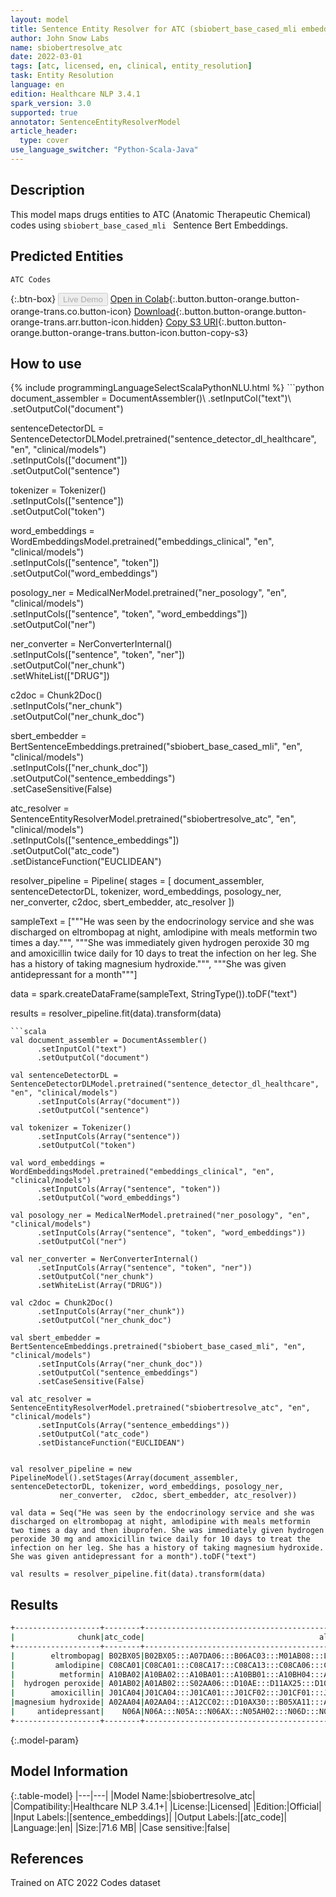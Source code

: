 ```yaml
---
layout: model
title: Sentence Entity Resolver for ATC (sbiobert_base_cased_mli embeddings)
author: John Snow Labs
name: sbiobertresolve_atc
date: 2022-03-01
tags: [atc, licensed, en, clinical, entity_resolution]
task: Entity Resolution
language: en
edition: Healthcare NLP 3.4.1
spark_version: 3.0
supported: true
annotator: SentenceEntityResolverModel
article_header:
  type: cover
use_language_switcher: "Python-Scala-Java"
---
```


## Description

This model maps drugs entities to ATC (Anatomic Therapeutic Chemical) codes using `sbiobert_base_cased_mli ` Sentence Bert Embeddings.

## Predicted Entities

`ATC Codes`

{:.btn-box}
<button class="button button-orange" disabled>Live Demo</button>
[Open in Colab](https://colab.research.google.com/github/JohnSnowLabs/spark-nlp-workshop/blob/master/tutorials/Certification_Trainings/Healthcare/3.Clinical_Entity_Resolvers.ipynb){:.button.button-orange.button-orange-trans.co.button-icon}
[Download](https://s3.amazonaws.com/auxdata.johnsnowlabs.com/clinical/models/sbiobertresolve_atc_en_3.4.1_3.0_1646126349436.zip){:.button.button-orange.button-orange-trans.arr.button-icon.hidden}
[Copy S3 URI](s3://auxdata.johnsnowlabs.com/clinical/models/sbiobertresolve_atc_en_3.4.1_3.0_1646126349436.zip){:.button.button-orange.button-orange-trans.button-icon.button-copy-s3}

## How to use



<div class="tabs-box" markdown="1">
{% include programmingLanguageSelectScalaPythonNLU.html %}
```python
document_assembler = DocumentAssembler()\
      .setInputCol("text")\
      .setOutputCol("document")

sentenceDetectorDL = SentenceDetectorDLModel.pretrained("sentence_detector_dl_healthcare", "en", "clinical/models") \
      .setInputCols(["document"]) \
      .setOutputCol("sentence")

tokenizer = Tokenizer()\
      .setInputCols(["sentence"])\
      .setOutputCol("token")

word_embeddings = WordEmbeddingsModel.pretrained("embeddings_clinical", "en", "clinical/models")\
      .setInputCols(["sentence", "token"])\
      .setOutputCol("word_embeddings")

posology_ner = MedicalNerModel.pretrained("ner_posology", "en", "clinical/models") \
      .setInputCols(["sentence", "token", "word_embeddings"]) \
      .setOutputCol("ner")

ner_converter = NerConverterInternal() \
      .setInputCols(["sentence", "token", "ner"]) \
      .setOutputCol("ner_chunk")\
      .setWhiteList(["DRUG"])

c2doc = Chunk2Doc()\
      .setInputCols("ner_chunk")\
      .setOutputCol("ner_chunk_doc") 

sbert_embedder = BertSentenceEmbeddings.pretrained("sbiobert_base_cased_mli", "en", "clinical/models")\
      .setInputCols(["ner_chunk_doc"])\
      .setOutputCol("sentence_embeddings")\
      .setCaseSensitive(False)
    
atc_resolver = SentenceEntityResolverModel.pretrained("sbiobertresolve_atc", "en", "clinical/models")\
      .setInputCols(["sentence_embeddings"]) \
      .setOutputCol("atc_code")\
      .setDistanceFunction("EUCLIDEAN")
    
resolver_pipeline = Pipeline(
    stages = [
        document_assembler,
        sentenceDetectorDL,
        tokenizer,
        word_embeddings,
        posology_ner,
        ner_converter,
        c2doc,
        sbert_embedder,
        atc_resolver
  ])

sampleText = ["""He was seen by the endocrinology service and she was discharged on eltrombopag at night, amlodipine with meals metformin two times a day.""",
              """She was immediately given hydrogen peroxide 30 mg and amoxicillin twice daily for 10 days to treat the infection on her leg. She has a history of taking magnesium hydroxide.""",
              """She was given antidepressant for a month"""]

data = spark.createDataFrame(sampleText, StringType()).toDF("text")

results = resolver_pipeline.fit(data).transform(data)
```
```scala
val document_assembler = DocumentAssembler()
      .setInputCol("text")
      .setOutputCol("document")

val sentenceDetectorDL = SentenceDetectorDLModel.pretrained("sentence_detector_dl_healthcare", "en", "clinical/models")
      .setInputCols(Array("document"))
      .setOutputCol("sentence")

val tokenizer = Tokenizer()
      .setInputCols(Array("sentence"))
      .setOutputCol("token")

val word_embeddings = WordEmbeddingsModel.pretrained("embeddings_clinical", "en", "clinical/models")
      .setInputCols(Array("sentence", "token"))
      .setOutputCol("word_embeddings")

val posology_ner = MedicalNerModel.pretrained("ner_posology", "en", "clinical/models")
      .setInputCols(Array("sentence", "token", "word_embeddings"))
      .setOutputCol("ner")

val ner_converter = NerConverterInternal()
      .setInputCols(Array("sentence", "token", "ner"))
      .setOutputCol("ner_chunk")
      .setWhiteList(Array("DRUG"))

val c2doc = Chunk2Doc()
      .setInputCols(Array("ner_chunk"))
      .setOutputCol("ner_chunk_doc") 

val sbert_embedder = BertSentenceEmbeddings.pretrained("sbiobert_base_cased_mli", "en", "clinical/models")
      .setInputCols(Array("ner_chunk_doc"))
      .setOutputCol("sentence_embeddings")
      .setCaseSensitive(False)
    
val atc_resolver = SentenceEntityResolverModel.pretrained("sbiobertresolve_atc", "en", "clinical/models")
      .setInputCols(Array("sentence_embeddings"))
      .setOutputCol("atc_code")
      .setDistanceFunction("EUCLIDEAN")
    

val resolver_pipeline = new PipelineModel().setStages(Array(document_assembler, sentenceDetectorDL, tokenizer, word_embeddings, posology_ner, 
           ner_converter,  c2doc, sbert_embedder, atc_resolver))

val data = Seq("He was seen by the endocrinology service and she was discharged on eltrombopag at night, amlodipine with meals metformin two times a day and then ibuprofen. She was immediately given hydrogen peroxide 30 mg and amoxicillin twice daily for 10 days to treat the infection on her leg. She has a history of taking magnesium hydroxide. She was given antidepressant for a month").toDF("text")

val results = resolver_pipeline.fit(data).transform(data)

```
</div>

## Results

```bash
+-------------------+--------+--------------------------------------------------+--------------------------------------------------+--------------------------------------------------+
|              chunk|atc_code|                                       all_k_codes|                                       resolutions|                                  all_k_aux_labels|
+-------------------+--------+--------------------------------------------------+--------------------------------------------------+--------------------------------------------------+
|        eltrombopag| B02BX05|B02BX05:::A07DA06:::B06AC03:::M01AB08:::L04AA39...|eltrombopag :::eluxadoline :::ecallantide :::et...|ATC 5th:::ATC 5th:::ATC 5th:::ATC 5th:::ATC 5th...|
|         amlodipine| C08CA01|C08CA01:::C08CA17:::C08CA13:::C08CA06:::C08CA10...|amlodipine :::levamlodipine :::lercanidipine ::...|ATC 5th:::ATC 5th:::ATC 5th:::ATC 5th:::ATC 5th...|
|          metformin| A10BA02|A10BA02:::A10BA01:::A10BB01:::A10BH04:::A10BB07...|metformin :::phenformin :::glyburide / metformi...|ATC 5th:::ATC 5th:::ATC 5th:::ATC 5th:::ATC 5th...|
|  hydrogen peroxide| A01AB02|A01AB02:::S02AA06:::D10AE:::D11AX25:::D10AE01::...|hydrogen peroxide :::hydrogen peroxide; otic:::...|ATC 5th:::ATC 5th:::ATC 4th:::ATC 5th:::ATC 5th...|
|        amoxicillin| J01CA04|J01CA04:::J01CA01:::J01CF02:::J01CF01:::J01CA51...|amoxicillin :::ampicillin :::cloxacillin :::dic...|ATC 5th:::ATC 5th:::ATC 5th:::ATC 5th:::ATC 5th...|
|magnesium hydroxide| A02AA04|A02AA04:::A12CC02:::D10AX30:::B05XA11:::A02AA02...|magnesium hydroxide :::magnesium sulfate :::alu...|ATC 5th:::ATC 5th:::ATC 5th:::ATC 5th:::ATC 5th...|
|     antidepressant|    N06A|N06A:::N05A:::N06AX:::N05AH02:::N06D:::N06CA:::...|ANTIDEPRESSANTS:::ANTIPSYCHOTICS:::Other antide...|ATC 3rd:::ATC 3rd:::ATC 4th:::ATC 5th:::ATC 3rd...|
+-------------------+--------+--------------------------------------------------+--------------------------------------------------+--------------------------------------------------+
```

{:.model-param}
## Model Information

{:.table-model}
|---|---|
|Model Name:|sbiobertresolve_atc|
|Compatibility:|Healthcare NLP 3.4.1+|
|License:|Licensed|
|Edition:|Official|
|Input Labels:|[sentence_embeddings]|
|Output Labels:|[atc_code]|
|Language:|en|
|Size:|71.6 MB|
|Case sensitive:|false|

## References

Trained on ATC 2022 Codes dataset
